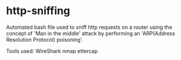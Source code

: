 # http-sniffing

Automated bash file used to sniff http requests on a router using the concept of 'Man in the middle' attack by performing an 'ARP(Address Resolution Protocol) poisoning'.

Tools used:
WireShark
nmap
ettercap
